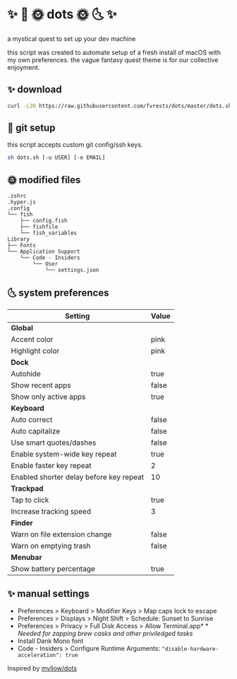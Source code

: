 # ✨ 🌛 🌞 dots 🌞 🌜 ✨

a mystical quest to set up your dev machine

this script was created to automate setup of a fresh install of macOS with my own preferences. the vague fantasy quest theme is for our collective enjoyment.

## ✨ download

```sh
curl -LJO https://raw.githubusercontent.com/fvrests/dots/master/dots.sh
```

## 🌛 git setup

this script accepts custom git config/ssh keys.

```sh
sh dots.sh [-u USER] [-e EMAIL]
```

## 🌞 modified files

```
.zshrc
.hyper.js
.config
└── fish
    ├── config.fish
    ├── fishfile
    └── fish_variables
Library
├── Fonts
└── Application Support
    └── Code - Insiders
        └── User
            └── settings.json
```

## 🌜 system preferences

| Setting                                 | Value |
| --------------------------------------- | ----- |
| **Global**                              |       |
| Accent color                            | pink  |
| Highlight color                         | pink  |
| **Dock**                                |       |
| Autohide                                | true  |
| Show recent apps                        | false |
| Show only active apps                   | true  |
| **Keyboard**                            |       |
| Auto correct                            | false |
| Auto capitalize                         | false |
| Use smart quotes/dashes                 | false |
| Enable system-wide key repeat           | true  |
| Enable faster key repeat                | 2     |
| Enabled shorter delay before key repeat | 10    |
| **Trackpad**                            |       |
| Tap to click                            | true  |
| Increase tracking speed                 | 3     |
| **Finder**                              |       |
| Warn on file extension change           | false |
| Warn on emptying trash                  | false |
| **Menubar**                             |       |
| Show battery percentage                 | true  |

## ✨ manual settings

- Preferences > Keyboard > Modifier Keys > Map caps lock to escape
- Preferences > Displays > Night Shift > Schedule: Sunset to Sunrise
- Preferences > Privacy > Full Disk Access > Allow Terminal.app\* \* _Needed for zapping brew casks and other priviledged tasks_
- Install Dank Mono font
- Code - Insiders > Configure Runtime Arguments: `"disable-hardware-acceleration": true`

Inspired by [mvllow/dots](https://github.com/mvllow/dots)
